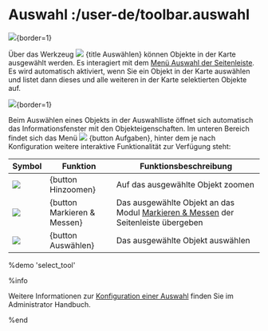 # Auswahl :/user-de/toolbar.auswahl

![](auswahl_tool.png){border=1}

Über das Werkzeug ![](gbd-icon-auswahl-01.svg) {title Auswählen} können Objekte in der Karte ausgewählt werden. Es interagiert mit dem [Menü Auswahl der Seitenleiste](/doc/8.1/user-de/sidebar.auswahl/index.html). Es wird automatisch aktiviert, wenn Sie ein Objekt in der Karte auswählen und listet dann dieses und alle weiteren in der Karte selektierten Objekte auf.

![](auswahl_uebersicht.png){border=1}

Beim Auswählen eines Objekts in der Auswahlliste öffnet sich automatisch das Informationsfenster mit den Objekteigenschaften. Im unteren Bereich findet sich das Menü ![](round-settings-24px.svg) {button Aufgaben}, hinter dem je nach Konfiguration weitere interaktive Funktionalität zur Verfügung steht:

| Symbol                                | Funktion                	| Funktionsbeschreibung                         									|
|---------------------------------------|-------------------------------|-----------------------------------------------------------------------------------------------------------------------|
| ![](sharp-center_focus_weak-24px.svg)	| {button Hinzoomen}		| Auf das ausgewählte Objekt zoomen											|
| ![](gbd-icon-markieren-messen-01.svg) | {button Markieren & Messen}	| Das ausgewählte Objekt an das Modul [Markieren & Messen](/user-de/sidebar.markierung) der Seitenleiste übergeben	|
| ![](gbd-icon-auswahl-01.svg)   	| {button Auswählen}		| Das ausgewählte Objekt auswählen											|

%demo 'select_tool'

%info

Weitere Informationen zur [Konfiguration einer Auswahl](/doc/8.1/admin-de/themen/auswahl/index.html) finden Sie im Administrator Handbuch.

%end
